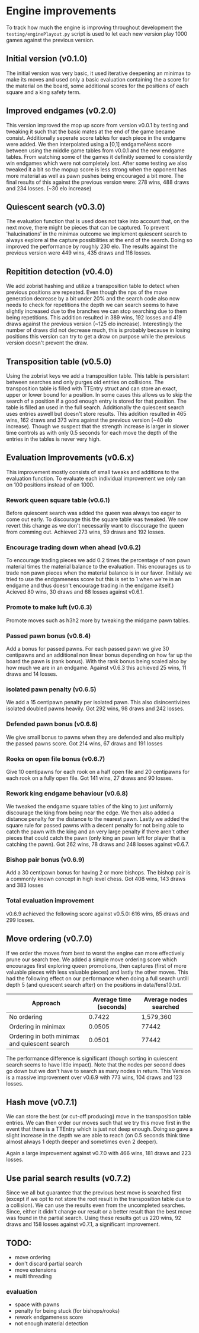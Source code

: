 # Engine improvements

To track how much the engine is improving throughout development the `testing/enginePlayout.py` script is used to let each new version play 1000 games against the previous version.

## Initial version (v0.1.0)

The initial version was very basic, it used iterative deepening an minimax to make its moves and used only a basic evaluation containing the a score for the material on the board, some additional scores for the positions of each square and a king safety term.

## Improved endgames (v0.2.0)

This version improved the mop up score from version v0.0.1 by testing and tweaking it such that the basic mates at the end of the game became consist.
Additionally seperate score tables for each piece in the endgame were added. We then interpolated using a [0,1] endgameNess score between using the middle game tables from v0.0.1 and the new endgame tables. From watching some of the games it definitly seemed to consistently win endgames which were not completely lost.
After some testing we also tweaked it a bit so the mopup score is less strong when the opponent has more material as well as pawn pushes being encouraged a bit more.
The final results of this against the previous version were: 278 wins, 488 draws and 234 losses. (~30 elo increase)

## Quiescent search (v0.3.0)

The evaluation function that is used does not take into account that, on the next move, there might be pieces that can be captured. To prevent 'halucinations' in the minimax outcome we implement quiescent search to always explore al the capture possibilities at the end of the search.
Doing so improved the performance by roughly 230 elo. The results against the previous version were 449 wins, 435 draws and 116 losses.

## Repitition detection (v0.4.0)

We add zobrist hashing and utilize a transposition table to detect when previous positions are repeated. Even though the nps of the move generation decrease by a bit under 20% and the search code also now needs to check for repetitions the depth we can search seems to have slightly increased due to the branches we can stop searching due to them being repetitions.
This addition resulted in 389 wins, 192 losses and 419 draws against the previous version (~125 elo increase).
Interestingly the number of draws did not decrease much, this is probably because in losing positions this version can try to get a draw on purpose while the previous version doesn't prevent the draw.

## Transposition table (v0.5.0)

Using the zobrist keys we add a transposition table. This table is persistant between searches and only purges old entries on collisions. The transposition table is filled with TTEntry struct and can store an exact, upper or lower bound for a position. In some cases this allows us to skip the search of a position if a good enough entry is stored for that position. The table is filled an used in the full search. Additionally the quiescent search uses entries aswell but doesn't store results.
This addition resulted in 465 wins, 162 draws and 373 wins against the previous version (~40 elo increase). Though we suspect that the strength increase is larger in slower time controls as with only 0.5 seconds for each move the depth of the entries in the tables is never very high.

## Evaluation Improvements (v0.6.x)

This improvement mostly consists of small tweaks and additions to the evaluation function.
To evaluate each individual improvement we only ran on 100 positions instead of on 1000.

### Rework queen square table (v0.6.1)

Before quiescent search was added the queen was always too eager to come out early. To discourage this the square table was tweaked. We now revert this change as we don't necessarily want to discourage the queen from comming out. Achieved 273 wins, 59 draws and 192 losses.

### Encourage trading down when ahead (v0.6.2)

To encourage trading pieces we add 0.2 times the percentage of non pawn material times the material balance to the evaluation. This encourages us to trade non pawn pieces when the material balance is in our favor. (Initialy we tried to use the endgameness score but this is set to 1 when we're in an endgame and thus doesn't encourage trading in the endgame itself.)
Acieved 80 wins, 30 draws and 68 losses against v0.6.1.

### Promote to make luft (v0.6.3)

Promote moves such as h3h2 more by tweaking the midgame pawn tables.

### Passed pawn bonus (v0.6.4)

Add a bonus for passed pawns. For each passed pawn we give 30 centipawns and an additional non linear bonus depending on how far up the board the pawn is (rank bonus). With the rank bonus being scaled also by how much we are in an endgame.
Against v0.6.3 this achieved 25 wins, 11 draws and 14 losses.

### isolated pawn penalty (v0.6.5)

We add a 15 centipawn penalty per isolated pawn.
This also disincentivizes isolated doubled pawns heavily.
Got 292 wins, 98 draws and 242 losses.

### Defended pawn bonus (v0.6.6)

We give small bonus to pawns when they are defended and also multiply the passed pawns score.
Got 214 wins, 67 draws and 191 losses

### Rooks on open file bonus (v0.6.7)

Give 10 centipawns for each rook on a half open file and 20 centipawns for each rook on a fully open file.
Got 141 wins, 27 draws and 90 losses.

### Rework king endgame behaviour (v0.6.8)

We tweaked the endgame square tables of the king to just uniformly discourage the king from being near the edge. We then also added a distance penalty for the distance to the nearest pawn. Lastly we added the square rule for passed pawns with a decent penalty for not being able to catch the pawn with the king and an very large penalty if there aren't other pieces that could catch the pawn (only king an pawn left for player that is catching the pawn).
Got 262 wins, 78 draws and 248 losses against v0.6.7.

### Bishop pair bonus (v0.6.9)

Add a 30 centipawn bonus for having 2 or more bishops. The bishop pair is a commonly known concept in high level chess.
Got 408 wins, 143 draws and 383 losses

### Total evaluation improvement

v0.6.9 achieved the following score against v0.5.0:
616 wins, 85 draws and 299 losses.

## Move ordering (v0.7.0)

If we order the moves from best to worst the engine can more effectively prune our search tree. We added a simple move ordering score which encourages first exploring queen promotions, then captures (first of more valuable pieces with less valuable pieces) and lastly the other moves.
This had the following effect on our performance when doing a full search untill depth 5 (and quiescent search after) on the positions in data/fens10.txt.

| Approach                                      | Average time (seconds) | Average nodes searched |
| --------------------------------------------- | ---------------------- | ---------------------- |
| No ordering                                   | 0.7422                 | 1,579,360              |
| Ordering in minimax                           | 0.0505                 | 77442                  |
| Ordering in both minimax and quiescent search | 0.0501                 | 77442                  |

The performance difference is significant (though sorting in quiescent search seems to have little impact). Note that the nodes per second does go down but we don't have to search as many nodes in return.
This Version is a massive improvement over v0.6.9 with 773 wins, 104 draws and 123 losses.

## Hash move (v0.7.1)

We can store the best (or cut-off producing) move in the transposition table entries. We can then order our moves such that we try this move first in the event that there is a TTEntry which is just not deep enough.
Doing so gave a slight increase in the depth we are able to reach (on 0.5 seconds think time almost always 1 depth deeper and sometimes even 2 deeper).

Again a large improvement against v0.7.0 with 466 wins, 181 draws and 223 losses.

## Use parial search results (v0.7.2)

Since we all but guarantee that the previous best move is searched first (except if we opt to not store the root result in the transposition table due to a collision). We can use the results even from the uncompleted searches. Since, either it didn't change our result or a better result than the best move was found in the partial search. Using these results got us 220 wins, 92 draws and 158 losses against v0.7.1, a significant improvement.

## TODO:

- move ordering
- don't discard partial search
- move extensions
- multi threading

### evaluation

- space with pawns
- penalty for being stuck (for bishops/rooks)
- rework endgameness score
- not enough material detection
